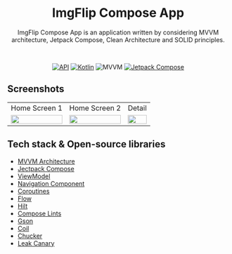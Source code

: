 <h1 align="center">ImgFlip Compose App</h1>
<p align="center">  
ImgFlip Compose App is an application written by considering MVVM architecture, Jetpack Compose, Clean Architecture and SOLID principles.
  </p>
</br>

<p align="center">
  <a href="https://android-arsenal.com/api?level=21"><img alt="API" src="https://img.shields.io/badge/Android API-24%2B-brightgreen.svg?style=flat"/></a>
  <a href="https://kotlinlang.org"><img alt="Kotlin" src="https://img.shields.io/badge/Kotlin-1.8.20-blue"/></a>
  <img alt="MVVM" src="https://img.shields.io/badge/MVVM-Architecture-purple"/>
  <a href="https://developer.android.com/jetpack/compose"><img alt="Jetpack Compose" src="https://img.shields.io/badge/Jetpack Compose-UI-red"/></a>

</p>

## Screenshots
<table>
    <tr>
    <td>Home Screen 1</td>
    <td>Home Screen 2</td>
    <td>Detail</td>
   </tr>
  <tr>
    <td><img src="https://github.com/Mehmetth/ComposeImgFlip/assets/18207490/a1256a99-97e4-4c1f-b795-36a31aea7007" width="100%"></td>
    <td><img src="https://github.com/Mehmetth/ComposeImgFlip/assets/18207490/2bd327ff-9593-4ca2-96e1-593833f2c712" width="100%"></td>
    <td><img src="https://github.com/Mehmetth/ComposeImgFlip/assets/18207490/3409928e-c01a-480e-811d-a141a9584789" width="100%"></td>
   </tr>  
  </tr>
</table>

## Tech stack & Open-source libraries
- [MVVM Architecture](https://developer.android.com/jetpack/guide)
- [Jectpack Compose](https://developer.android.com/jetpack/compose)
- [ViewModel](https://developer.android.com/topic/libraries/architecture/viewmodel)
- [Navigation Component](https://developer.android.com/guide/navigation)
- [Coroutines](https://github.com/Kotlin/kotlinx.coroutines) 
- [Flow](https://developer.android.com/kotlin/flow)
- [Hilt](https://developer.android.com/training/dependency-injection/hilt-android)
- [Compose Lints](https://slackhq.github.io/compose-lints/)
- [Gson](https://github.com/google/gson)
- [Coil](https://coil-kt.github.io/coil)
- [Chucker](https://github.com/ChuckerTeam/chucker)
- [Leak Canary](https://square.github.io/leakcanary/)
